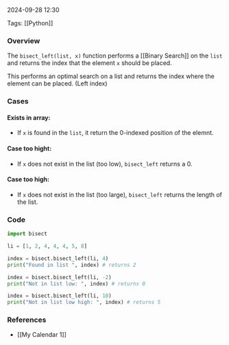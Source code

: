 2024-09-28 12:30

Tags: [[Python]]

### Overview

The `bisect_left(list, x)` function performs a [[Binary Search]] on the `list` and returns the index that the element `x` should be placed.

This performs an optimal search on a list and returns the index where the element can be placed. (Left index)

### Cases

#### Exists in array:

- If `x` is found in the `list`, it return the 0-indexed position of the elemnt.

#### Case too hight:

- If `x` does not exist in the list (too low), `bisect_left` returns a 0.

#### Case too high:

- If `x` does not exist in the list (too large), `bisect_left` returns the length of the list.

### Code

```python
import bisect

li = [1, 2, 4, 4, 4, 5, 8]

index = bisect.bisect_left(li, 4)
print("Found in list ", index) # returns 2

index = bisect.bisect_left(li, -2)
print("Not in list low: ", index) # returns 0

index = bisect.bisect_left(li, 10)
print("Not in list low high: ", index) # returns 5

```

### References
- [[My Calendar 1]]
